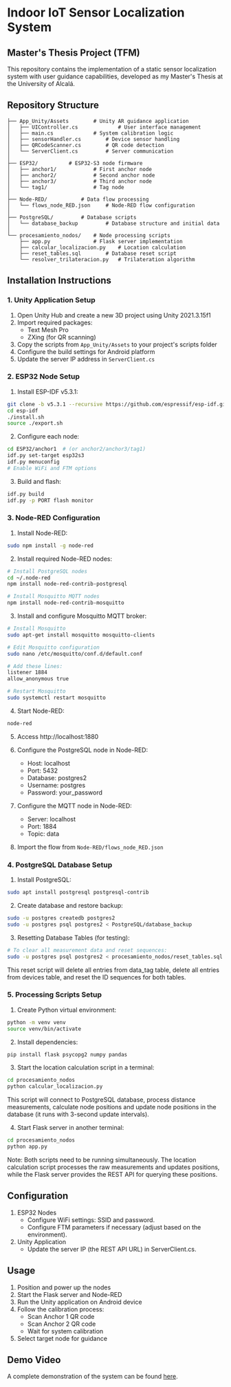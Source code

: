 # Indoor IoT Sensor Localization System
## Master's Thesis Project (TFM)

This repository contains the implementation of a static sensor localization system with user guidance capabilities, developed as my Master's Thesis at the University of Alcalá.

## Repository Structure

```
├── App_Unity/Assets		# Unity AR guidance application
│   ├── UIController.cs         	# User interface management
│   ├── main.cs   			# System calibration logic
│   ├── sensorHandler.cs		# Device sensor handling
│   ├── QRCodeScanner.cs		# QR code detection
│   └── ServerClient.cs			# Server communication
│
├── ESP32/			# ESP32-S3 node firmware
│   ├── anchor1/			# First anchor node
│   ├── anchor2/			# Second anchor node
│   ├── anchor3/			# Third anchor node
│   └── tag1/				# Tag node
│
├── Node-RED/			# Data flow processing
│   └── flows_node_RED.json		# Node-RED flow configuration
│
├── PostgreSQL/			# Database scripts
│   └── database_backup			# Database structure and initial data
│
└── procesamiento_nodos/	# Node processing scripts
    ├── app.py				# Flask server implementation
    ├── calcular_localizacion.py	# Location calculation
    ├── reset_tables.sql		# Database reset script
    └── resolver_trilateracion.py	# Trilateration algorithm
```

## Installation Instructions

### 1. Unity Application Setup
1. Open Unity Hub and create a new 3D project using Unity 2021.3.15f1
2. Import required packages:
   - Text Mesh Pro
   - ZXing (for QR scanning)
3. Copy the scripts from `App_Unity/Assets` to your project's scripts folder
4. Configure the build settings for Android platform
5. Update the server IP address in `ServerClient.cs`

### 2. ESP32 Node Setup
1. Install ESP-IDF v5.3.1:
```bash
git clone -b v5.3.1 --recursive https://github.com/espressif/esp-idf.git
cd esp-idf
./install.sh
source ./export.sh
```

2. Configure each node:
```bash
cd ESP32/anchor1  # (or anchor2/anchor3/tag1)
idf.py set-target esp32s3
idf.py menuconfig
# Enable WiFi and FTM options
```

3. Build and flash:
```bash
idf.py build
idf.py -p PORT flash monitor
```

### 3. Node-RED Configuration
1. Install Node-RED:
```bash
sudo npm install -g node-red
```

2. Install required Node-RED nodes:
```bash
# Install PostgreSQL nodes
cd ~/.node-red
npm install node-red-contrib-postgresql

# Install Mosquitto MQTT nodes
npm install node-red-contrib-mosquitto
```

3. Install and configure Mosquitto MQTT broker:
```bash
# Install Mosquitto
sudo apt-get install mosquitto mosquitto-clients

# Edit Mosquitto configuration
sudo nano /etc/mosquitto/conf.d/default.conf

# Add these lines:
listener 1884
allow_anonymous true

# Restart Mosquitto
sudo systemctl restart mosquitto
```

4. Start Node-RED:
```bash
node-red
```

5. Access http://localhost:1880

6. Configure the PostgreSQL node in Node-RED:
   - Host: localhost
   - Port: 5432
   - Database: postgres2
   - Username: postgres
   - Password: your_password

7. Configure the MQTT node in Node-RED:
   - Server: localhost
   - Port: 1884
   - Topic: data

8. Import the flow from `Node-RED/flows_node_RED.json`

### 4. PostgreSQL Database Setup
1. Install PostgreSQL:
```bash
sudo apt install postgresql postgresql-contrib
```

2. Create database and restore backup:
```bash
sudo -u postgres createdb postgres2
sudo -u postgres psql postgres2 < PostgreSQL/database_backup
```

3. Resetting Database Tables (for testing):
```bash
# To clear all measurement data and reset sequences:
sudo -u postgres psql postgres2 < procesamiento_nodos/reset_tables.sql
```

This reset script will delete all entries from data_tag table, delete all entries from devices table, and reset the ID sequences for both tables.


### 5. Processing Scripts Setup
1. Create Python virtual environment:
```bash
python -m venv venv
source venv/bin/activate
```

2. Install dependencies:
```bash
pip install flask psycopg2 numpy pandas
```

3. Start the location calculation script in a terminal:
```bash
cd procesamiento_nodos
python calcular_localizacion.py
```
This script will connect to PostgreSQL database, process distance measurements, calculate node positions and update node positions in the database (it runs with 3-second update intervals).

4. Start Flask server in another terminal:
```bash
cd procesamiento_nodos
python app.py
```

Note: Both scripts need to be running simultaneously. The location calculation script processes the raw measurements and updates positions, while the Flask server provides the REST API for querying these positions.


## Configuration

1. ESP32 Nodes
    - Configure WiFi settings: SSID and password.
    - Configure FTM parameters if necessary (adjust based on the environment).
2. Unity Application
    - Update the server IP (the REST API URL) in ServerClient.cs.

## Usage

1. Position and power up the nodes
2. Start the Flask server and Node-RED
3. Run the Unity application on Android device
4. Follow the calibration process:
   - Scan Anchor 1 QR code
   - Scan Anchor 2 QR code
   - Wait for system calibration
5. Select target node for guidance

## Demo Video

A complete demonstration of the system can be found [here](https://youtu.be/Hp4ShoctpZ8).
